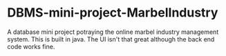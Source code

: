 # DBMS-mini-project-MarbelIndustry
A database mini project potraying the online marbel industry management system. This is built in java. The UI isn't that great although the back end code works fine.
